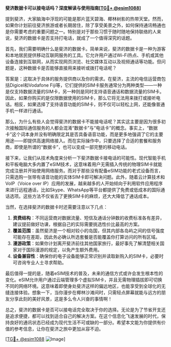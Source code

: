 **斐济数据卡可以接电话吗？深度解读与使用指南[[TG💪+ @esim1088](https://t.me/s/esim1088)]**

提到斐济，大家脑海中浮现的可能是那片蓝天碧海、椰林树影的热带天堂。然而，如果你计划前往斐济旅游或者长期居住，除了享受美景之外，如何保持通讯畅通也是你需要考虑的重要问题之一。特别是对于那些习惯于随时随地保持联络的人来说，斐济的数据卡是否支持打电话，就成了一个值得深究的话题。

首先，我们需要明确什么是斐济的数据卡。简单来说，斐济的数据卡是一种为游客和本地居民提供移动互联网服务的工具。它允许用户通过Wi-Fi热点、手机或其他设备连接到互联网，从而实现网页浏览、社交媒体互动以及视频通话等功能。但问题是，这种数据卡是否能够直接用来接听或拨打电话呢？

答案是：这取决于具体的服务提供商以及你的需求。在斐济，主流的电信运营商包括Digicel和Vodafone Fiji等，它们提供的SIM卡服务通常分为两种类型——一种是仅支持数据流量的SIM卡，另一种则是同时支持语音通话和数据流量的SIM卡。因此，如果你购买的是仅限数据使用的SIM卡，那么它将无法用来拨打或接听电话。相反，如果选择了支持语音功能的SIM卡，则不仅可以轻松上网，还能像普通手机一样进行通话。

那么，为什么有些人会觉得斐济的数据卡不能接电话呢？其实这主要是因为很多初次接触国际通信服务的人都会混淆“数据卡”与“电话卡”的概念。事实上，“数据卡”这个词本身并没有明确限定其是否具备语音功能，而是更多地强调了它的主要用途——即提供高速网络接入。而在实际操作中，只要选择了合适的套餐和服务商，即使是所谓的“数据卡”，也可以变成一部完整的移动电话。

接下来，让我们从技术角度来分析一下斐济数据卡接电话的可能性。现代智能手机和平板电脑大多内置了eSIM技术，这意味着用户无需插入传统的物理SIM卡就能完成注册并开始使用网络服务。而对于那些没有配备eSIM功能的老式设备而言，只需选购一张带有语音功能的实体SIM卡即可解决问题。此外，随着云计算技术和VoIP（Voice over IP）应用的发展，越来越多的人开始倾向于利用软件应用程序来进行远程通话，比如Skype、WhatsApp等平台都提供了免费或低成本的国际通话选项。这些方法不仅省去了更换SIM卡的麻烦，还大大降低了通话成本。

当然，在选择斐济的数据卡时还需要注意以下几点：

1. **资费结构**：不同运营商对数据流量、短信及通话分钟数的收费标准各有差异，建议提前做好功课，根据自己的实际需要挑选性价比最高的方案。
2. **覆盖范围**：虽然斐济是一个相对较小的岛国，但其内部各岛屿之间的信号强度可能存在差距，因此务必确认所选套餐是否能覆盖你打算访问的所有区域。
3. **漫游政策**：如果你计划离开斐济前往其他国家旅行，最好事先了解清楚相关国家对于国际漫游的规定，以免产生额外费用。
4. **设备兼容性**：确保你的电子设备能够正常识别并读取新购入的SIM卡，必要时可咨询专业人士寻求帮助。

最后值得一提的是，随着eSIM技术的普及，未来的通信方式或许会发生根本性的变化。eSIM允许用户通过云端管理多个虚拟SIM卡，并且无需物理插拔即可切换不同的网络环境。这意味着即使身处斐济这样的偏远地区，也能享受到全球化的无缝连接体验。想象一下，当你漫步在椰林沙滩间时，只需轻点屏幕就能与远方的朋友分享此刻的美好风景，这是多么令人兴奋的事情啊！

总之，斐济的数据卡是否可以接电话完全取决于你的选择。无论是为了节省开支还是追求便捷，都可以找到适合自己的解决方案。在这个信息化飞速发展的时代，保持良好的通讯状态已经成为现代生活不可或缺的一部分。希望本文能为你提供有价值的参考信息，让你在斐济之旅中更加从容不迫。

[[TG💪+ @esim1088](https://t.me/s/esim1088) ![Image](https://i.postimg.cc/4NQfJmqS/Snipaste-2025-05-13-00-14-12.png)]